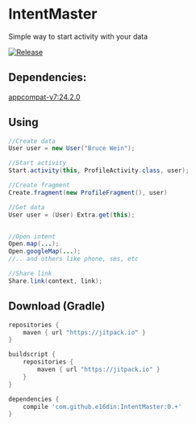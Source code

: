 # IntentMaster
Simple way to start activity with your data

[![Release](https://jitpack.io/v/e16din/IntentMaster.svg)](https://jitpack.io/#e16din/IntentMaster)

## Dependencies:
[appcompat-v7:24.2.0](http://developer.android.com/intl/ru/tools/support-library/features.html#v7-appcompat)

## Using

```java
//Create data
User user = new User("Bruce Wein");

//Start activity
Start.activity(this, ProfileActivity.class, user);

//Create fragment
Create.fragment(new ProfileFragment(), user)

//Get data
User user = (User) Extra.get(this);


//Open intent
Open.map(...); 
Open.googleMap(...); 
//.. and others like phone, sms, etc

//Share link
Share.link(context, link);

```

## Download (Gradle)

```groovy
repositories {
    maven { url "https://jitpack.io" }
}

buildscript {
    repositories {
        maven { url "https://jitpack.io" }
    }
}

dependencies {
    compile 'com.github.e16din:IntentMaster:0.+'
}
```
